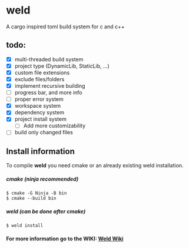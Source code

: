 # weld
A cargo inspired toml build system for c and c++

## todo:
- [x] multi-threaded build system
- [x] project type (DynamicLib, StaticLib, ...)
- [x] custom file extensions
- [x] exclude files/folders
- [x] implement recursive building
- [ ] progress bar, and more info
- [ ] proper error system
- [x] workspace system
- [x] dependency system
- [x] project install system
    - [ ] Add more customizability
- [ ] build only changed files

## Install information
To compile **weld** you need cmake or an already existing weld installation.
##### cmake (ninja recommended)
```
$ cmake -G Ninja -B bin
$ cmake --build bin
```
##### weld (can be done after cmake)
```
$ weld install
```

#### For more information go to the WIKI: [Weld Wiki](https://github.com/OpenCogwheel/weld/wiki)
